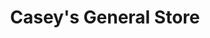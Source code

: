 ---
title: "Casey's General Store"
url: /lawrence/caseys-general-store-bob-billings-parkway/
shop: convenience
---